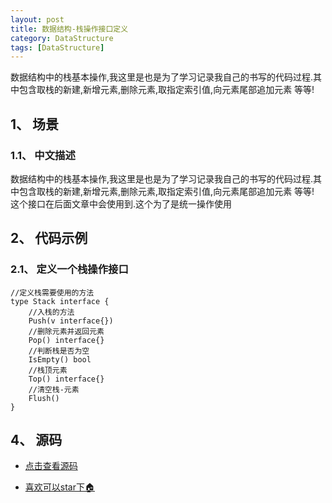 ```yaml
---
layout: post
title: 数据结构-栈操作接口定义
category: DataStructure
tags: [DataStructure]
---
```

数据结构中的栈基本操作,我这里是也是为了学习记录我自己的书写的代码过程.其中包含取栈的新建,新增元素,删除元素,取指定索引值,向元素尾部追加元素 等等!

## 1、 场景 

### 1.1、 中文描述

数据结构中的栈基本操作,我这里是也是为了学习记录我自己的书写的代码过程.其中包含取栈的新建,新增元素,删除元素,取指定索引值,向元素尾部追加元素 等等!
这个接口在后面文章中会使用到.这个为了是统一操作使用

## 2、 代码示例

### 2.1、 定义一个栈操作接口

```golang
//定义栈需要使用的方法
type Stack interface {
	//入栈的方法
	Push(v interface{})
	//删除元素并返回元素
	Pop() interface{}
	//判断栈是否为空
	IsEmpty() bool
	//栈顶元素
	Top() interface{}
	//清空栈-元素
	Flush()
}
```

## 4、 源码

* [点击查看源码](https://github.com/selfjt/algorithm/blob/master/golang/stack/StackInterface.go "栈操作接口")

* [喜欢可以star下🏠](https://github.com/selfjt/algorithm "star")
